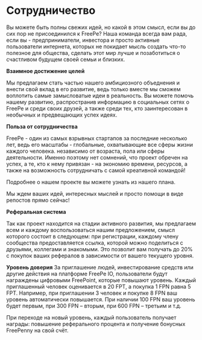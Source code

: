 # Сотрудничество

Вы можете быть полны свежих идей, но какой в этом смысл, если вы до сих пор не присоединился к FreePe? Наша команда всегда вам рада, если вы - предприниматели, инвестора и просто активные пользователи интернета, которых не покидает мысль создать что-то полезное для общества, сделать этот мир лучше и позаботиться о счастливом будущем своей семьи и близких.

**Взаимное достижение целей**

Мы предлагаем стать частью нашего амбициозного объеднения и внести свой вклад в его развитие, ведь только вместе мы сможем воплотить самые замысловатые идеи в реальность. Вы можете помочь нашему развитию, распространив информацию в социальных сетях о FreePe и среди своих друзей, а также среди тех, кто заинтересован в необычных и предвещающих успех идеях. 

**Польза от сотрудничества**

FreePe - один из самых взрывных стартапов за последние несколько лет, ведь его масштабы - глобальные, охватывающие все сферы жизни каждого человека. независимо от возраста, пола или сферы деятельности. Именно поэтому нет сомнений, что проект обречен на успех, а те, кто к нему привязан - на экономию времени, ресурсов, а также на возможность сотрудничать с самой креативной командой!

Подробнее о нашем проекте вы можете узнать из нашего плана.

Мы ждем ваших идей, интересных мыслей и просто помощи в виде репостов прямо сейчас!



**Реферальная система**

Так как проект находится на стадии активного развития, мы предлагаем всем и каждому воспользоваться нашим предложением, смысл которого состоит в следующем: при регистрации, каждому члену сообщества предоставляется ссылка, которой можно поделиться с друзьями, коллегами и знакомыми. Это позволит вам получать до 20% с покупок ваших рефералов в зависимости от вашего текущего уровня.

**Уровень доверия**
За приглашение людей, инвестирование средств или другие действия на платформе FreePe IO, пользователи будут награждены цифровыми FreePoint, которые повышают уровень. Каждый приглашенный человек оценивается в 20 FPT, а покупка 1 FPN равна 5 FPT. Например, при приглашении 3 человек и покупке 8 FPN ваш уровень автоматически повышается. При наличии 100 FPN ваш уровень будет первым, при 300 FPN – вторым, при 600 FPN – третьим и т.д.

При переходе на новый уровень, каждый пользователь получает награды: повышение реферального процента и получение бонусных FreePenny на свой счёт. 




